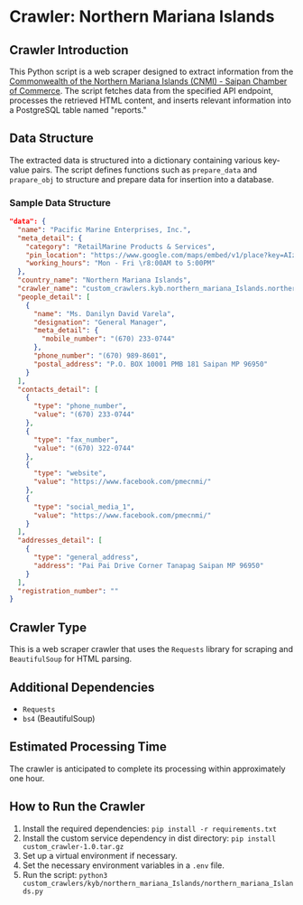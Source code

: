 # Crawler: Northern Mariana Islands

## Crawler Introduction
This Python script is a web scraper designed to extract information from the [Commonwealth of the Northern Mariana Islands (CNMI) - Saipan Chamber of Commerce](https://business.saipanchamber.com/list/search?sa=true). The script fetches data from the specified API endpoint, processes the retrieved HTML content, and inserts relevant information into a PostgreSQL table named "reports."

## Data Structure
The extracted data is structured into a dictionary containing various key-value pairs. The script defines functions such as `prepare_data` and `prapare_obj` to structure and prepare data for insertion into a database.

### Sample Data Structure
```json
"data": {
  "name": "Pacific Marine Enterprises, Inc.",
  "meta_detail": {
    "category": "RetailMarine Products & Services",
    "pin_location": "https://www.google.com/maps/embed/v1/place?key=AIzaSyAACLyaFddZFsbbsMCsSY4lq7g6N4ycArE&q=Pai%20Pai%20Drive%20Corner,%20Saipan,%20MP,%2096950",
    "working_hours": "Mon - Fri \r8:00AM to 5:00PM"
  },
  "country_name": "Northern Mariana Islands",
  "crawler_name": "custom_crawlers.kyb.northern_mariana_Islands.northern_mariana_Islands.py",
  "people_detail": [
    {
      "name": "Ms. Danilyn David Varela",
      "designation": "General Manager",
      "meta_detail": {
        "mobile_number": "(670) 233-0744"
      },
      "phone_number": "(670) 989-8601",
      "postal_address": "P.O. BOX 10001 PMB 181 Saipan MP 96950"
    }
  ],
  "contacts_detail": [
    {
      "type": "phone_number",
      "value": "(670) 233-0744"
    },
    {
      "type": "fax_number",
      "value": "(670) 322-0744"
    },
    {
      "type": "website",
      "value": "https://www.facebook.com/pmecnmi/"
    },
    {
      "type": "social_media_1",
      "value": "https://www.facebook.com/pmecnmi/"
    }
  ],
  "addresses_detail": [
    {
      "type": "general_address",
      "address": "Pai Pai Drive Corner Tanapag Saipan MP 96950"
    }
  ],
  "registration_number": ""
}
```

## Crawler Type
This is a web scraper crawler that uses the `Requests` library for scraping and `BeautifulSoup` for HTML parsing.

## Additional Dependencies
- `Requests`
- `bs4` (BeautifulSoup)

## Estimated Processing Time
The crawler is anticipated to complete its processing within approximately one hour.

## How to Run the Crawler
1. Install the required dependencies: `pip install -r requirements.txt`
2. Install the custom service dependency in dist directory: `pip install custom_crawler-1.0.tar.gz` 
3. Set up a virtual environment if necessary.
4. Set the necessary environment variables in a `.env` file.
5. Run the script: `python3 custom_crawlers/kyb/northern_mariana_Islands/northern_mariana_Islands.py`